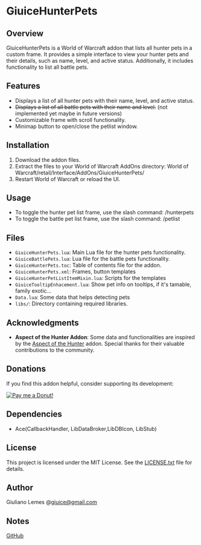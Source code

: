 # GiuiceHunterPets

## Overview

GiuiceHunterPets is a World of Warcraft addon that lists all hunter pets in a custom frame. It provides a simple interface to view your hunter pets and their details, such as name, level, and active status. Additionally, it includes functionality to list all battle pets.

## Features

- Displays a list of all hunter pets with their name, level, and active status.
- ~~Displays a list of all battle pets with their name and level.~~ (not implemented yet maybe in future versions)
- Customizable frame with scroll functionality.
- Minimap button to open/close the petlist window.

## Installation

1. Download the addon files.
2. Extract the files to your World of Warcraft AddOns directory: World of Warcraft/retail/Interface/AddOns/GiuiceHunterPets/
3. Restart World of Warcraft or reload the UI.

## Usage

- To toggle the hunter pet list frame, use the slash command: /hunterpets
- To toggle the battle pet list frame, use the slash command: /petlist

## Files

- `GiuiceHunterPets.lua`: Main Lua file for the hunter pets functionality.
- `GiuiceBattlePets.lua`: Lua file for the battle pets functionality.
- `GiuiceHunterPets.toc`: Table of contents file for the addon.
- `GiuiceHunterPets.xml`: Frames, button templates
- `GiuiceHunterPetListItemMixin.lua`: Scripts for the templates
- `GiuiceTooltipEnhacement.lua`: Show pet info on tooltips, if it's tamable, family exotic...
- `Data.lua`: Some data that helps detecting pets
- `libs/`: Directory containing required libraries.

## Acknowledgments

- **Aspect of the Hunter Addon**: Some data and functionalities are inspired by the [Aspect of the Hunter](https://www.curseforge.com/wow/addons/aspect-of-the-hunter) addon. Special thanks for their valuable contributions to the community.

## Donations

If you find this addon helpful, consider supporting its development:

[![Pay me a Donut!](https://img.shields.io/badge/PayPal-Donate-yellow.svg)](https://www.paypal.com/donate/?hosted_button_id=9HWWVZPE8EKLU)


## Dependencies

- Ace(CallbackHandler, LibDataBroker,LibDBIcon, LibStub)


## License

This project is licensed under the MIT License. See the [LICENSE.txt](libs/LICENSE.txt) file for details.

## Author

Giuliano Lemes @giuice@gmail.com

## Notes

[GitHub](https://github.com/giuice/GiuiceHunterPets)